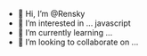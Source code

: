 - 👋 Hi, I’m @Rensky
- 👀 I’m interested in ... javascript
- 🌱 I’m currently learning ...
- 💞️ I’m looking to collaborate on ...
